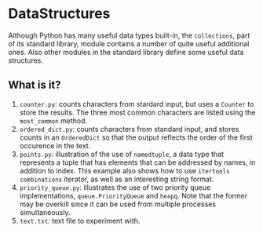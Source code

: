 # DataStructures
Although Python has many useful data types built-in, the `collections`,
part of its standard library, module contains a number of quite useful
additional ones.  Also other modules in the standard library define some
useful data structures.

## What is it?
1. `counter.py`: counts characters from stardard input, but uses a
    `Counter` to store the results.  The three most common characters are
    listed using the `most_common` method.
1. `ordered_dict.py`: counts characters from standard input, and stores
    counts in an `OrderedDict` so that the output reflects the order of
    the first occurence in the text.
1. `points.py`: illustration of the use of `namedtuple`, a data type that
    represents a tuple that has elements that can be addressed by names,
    in addition to index.  This example also shows how to use `itertools`
    `combinations` iterator, as well as an interesting string format.
1. `priority_queue.py`: illustrates the use of two priority queue
    implementations, `queue.PriorityQueue` and `heapq`.  Note that the
    former may be overkill since it can be used from multiple processes
    simultaneously.
1. `text.txt`: text file to experiment with.
